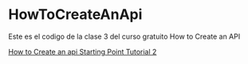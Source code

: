 # HowToCreateAnApi

<p>
Este es el codigo de la clase 3 del curso gratuito How to Create an API
</p>

<a href="#">How to Create an api Starting Point Tutorial 2</a>
